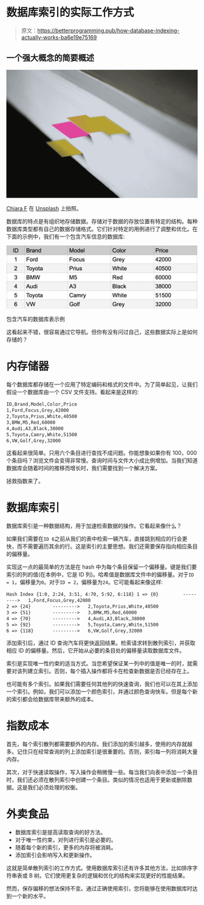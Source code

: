 # 数据库索引的实际工作方式

> 原文：<https://betterprogramming.pub/how-database-indexing-actually-works-ba6e19e75169>

## 一个强大概念的简要概述

![](img/fc49a49e5e7997a0971d759e5eec6020.png)

[Chiara F](https://unsplash.com/@quasichiara?utm_source=unsplash&utm_medium=referral&utm_content=creditCopyText) 在 [Unsplash](https://unsplash.com/s/photos/bookmarks?utm_source=unsplash&utm_medium=referral&utm_content=creditCopyText) 上拍照。

数据库的特点是有组织地存储数据。存储对于数据的存放位置有特定的结构。每种数据库类型都有自己的数据存储格式。它们针对特定的用例进行了调整和优化。在下面的示例中，我们有一个包含汽车信息的数据库:

![](img/a66e3ab677a89004bebda0f490e987c5.png)

包含汽车的数据库表示例

这看起来不错，很容易通过它导航。但你有没有问过自己，这些数据实际上是如何存储的？

# 内存储器

每个数据库都存储在一个应用了特定编码和格式的文件中。为了简单起见，让我们假设一个数据库由一个 CSV 文件支持。看起来是这样的:

```
ID,Brand,Model,Color,Price
1,Ford,Focus,Grey,42000
2,Toyota,Prius,White,40500
3,BMW,M5,Red,60000
4,Audi,A3,Black,38000
5,Toyota,Camry,White,51500
6,VW,Golf,Grey,32000
```

这看起来很简单。只用六个条目进行查找不成问题。你能想象如果你有 100，000 个条目吗？浏览文件会变得非常慢。查询时间与文件大小成比例增加。当我们知道数据库会随着时间的推移而增长时，我们需要找到一个解决方案。

拯救指数来了。

# 数据库索引

数据库索引是一种数据结构，用于加速检索数据的操作。它看起来像什么？

如果我们需要在`ID 6`之前从我们的表中检索一辆汽车，直接跳到相应的行会更快，而不需要遍历其余的行。这是索引的主要思想。我们还需要保存指向相应条目的偏移量。

实现这一点的最简单的方法是在 hash 中为每个条目保留一个偏移量。键是我们要索引的列的值(在本例中，它是 ID 列)。哈希值是数据库文件中的偏移量。对于`ID = 1`，偏移量为`0`。对于`ID = 2`，偏移量为`24`。它可能看起来像这样:

```
Hash Index {1:0, 2:24, 3:51, 4:70, 5:92, 6:118} 1 => {0}         --------->   1,Ford,Focus,Grey,42000   
2 => {24}        --------->   2,Toyota,Prius,White,40500
3 => {51}        --------->   3,BMW,M5,Red,60000
4 => {70}        --------->   4,Audi,A3,Black,38000
5 => {92}        --------->   5,Toyota,Camry,White,51500
6 => {118}       --------->   6,VW,Golf,Grey,32000
```

添加索引后，通过 ID 查询汽车将更快返回结果。检索请求转到散列索引，并获取相应 ID 的偏移量。然后，它开始从必要的条目处的偏移量读取数据库文件。

索引是实现唯一性约束的适当方式。当您希望保证某一列中的值是唯一的时，就需要对该列建立索引。否则，每个插入操作都将卡在检查新数据是否已经存在上。

也可能有多个索引。如果我们需要任何其他列的快速查询，我们也可以在其上添加一个索引。例如，我们可以添加一个颜色索引，并通过颜色查询快车。但是每个新的索引都会给数据库带来额外的成本。

# 指数成本

首先，每个索引散列都需要额外的内存。我们添加的索引越多，使用的内存就越多。记住只在经常查询的列上添加索引是很重要的。否则，索引每一列将消耗大量内存。

其次，对于快速读取操作，写入操作会稍微慢一些。每当我们向表中添加一个条目时，我们还必须在散列索引中创建一个条目。类似的情况也适用于更新或删除数据。这是我们必须处理的权衡。

# 外卖食品

*   数据库索引是提高读取查询的好方法。
*   对于唯一性约束，对列进行索引是必要的。
*   随着每个新的索引，更多的内存将被消耗。
*   添加索引会影响写入和更新操作。

这就是简单散列索引的工作方式。使用数据库索引还有许多其他方法，比如排序字符串表或 B 树。它们使用更复杂的逻辑和优化的结构来实现更好的性能结果。

然而，保存偏移的想法保持不变。通过正确使用索引，您将能够在使用数据库时达到一个新的水平。